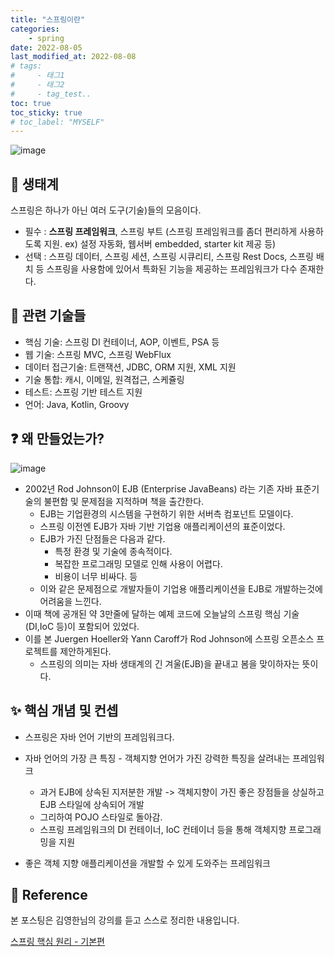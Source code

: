 ```yaml
---
title: "스프링이란"
categories: 
    - spring
date: 2022-08-05
last_modified_at: 2022-08-08
# tags:
#     - 태그1
#     - 태그2
#     - tag_test..
toc: true
toc_sticky: true
# toc_label: "MYSELF"
---
```

![image](https://user-images.githubusercontent.com/36228833/183103452-22744a6f-90cb-4064-8bef-56067c60bef0.png)

## 📌 생태계
스프링은 하나가 아닌 여러 도구(기술)들의 모음이다.

- 필수 : **스프링 프레임워크**, 스프링 부트 (스프링 프레임워크를 좀더 편리하게 사용하도록 지원. ex) 설정 자동화, 웹서버 embedded, starter kit 제공 등)
- 선택 : 스프링 데이터, 스프링 세션, 스프링 시큐리티, 스프링 Rest Docs, 스프링 배치 등 스프링을 사용함에 있어서 특화된 기능을 제공하는 프레임워크가 다수 존재한다.


## 🔎 관련 기술들
- 핵심 기술: 스프링 DI 컨테이너, AOP, 이벤트, PSA 등
- 웹 기술: 스프링 MVC, 스프링 WebFlux
- 데이터 접근기술: 트랜잭션, JDBC, ORM 지원, XML 지원
- 기술 통합: 캐시, 이메일, 원격접근, 스케쥴링
- 테스트: 스프링 기반 테스트 지원
- 언어: Java, Kotlin, Groovy

## ❓ 왜 만들었는가?
![image](https://user-images.githubusercontent.com/36228833/183103815-29afe8e6-cc9c-4372-8002-bceb09f1e156.png)
- 2002년 Rod Johnson이 EJB (Enterprise JavaBeans) 라는 기존 자바 표준기술의 불편함 및 문제점을 지적하며 책을 출간한다.
  - EJB는 기업환경의 시스템을 구현하기 위한 서버측 컴포넌트 모델이다. 
  - 스프링 이전엔 EJB가 자바 기반 기업용 애플리케이션의 표준이었다.
  - EJB가 가진 단점들은 다음과 같다.
    - 특정 환경 및 기술에 종속적이다.
    - 복잡한 프로그래밍 모델로 인해 사용이 어렵다.
    - 비용이 너무 비싸다. 등
  - 이와 같은 문제점으로 개발자들이 기업용 애플리케이션을 EJB로 개발하는것에 어려움을 느낀다.
- 이때 책에 공개된 약 3만줄에 달하는 예제 코드에 오늘날의 스프링 핵심 기술 (DI,IoC 등)이 포함되어 있었다.
- 이를 본 Juergen Hoeller와 Yann Caroff가 Rod Johnson에 스프링 오픈소스 프로젝트를 제안하게된다.
  - 스프링의 의미는 자바 생태계의 긴 겨울(EJB)을 끝내고 봄을 맞이하자는 뜻이다.

## ✨ 핵심 개념 및 컨셉
- 스프링은 자바 언어 기반의 프레임워크다.
- 자바 언어의 가장 큰 특징 - 객체지향 언어가 가진 강력한 특징을 살려내는 프레임워크
  - 과거 EJB에 상속된 지저분한 개발 -> 객체지향이 가진 좋은 장점들을 상실하고 EJB 스타일에 상속되어 개발
  - 그리하여 POJO 스타일로 돌아감.
  - 스프링 프레임워크의 DI 컨테이너, IoC 컨테이너 등을 통해 객체지향 프로그래밍을 지원

- 좋은 객체 지향 애플리케이션을 개발할 수 있게 도와주는 프레임워크

## 📣 Reference
본 포스팅은 김영한님의 강의를 듣고 스스로 정리한 내용입니다.

[스프링 핵심 원리 - 기본편](https://www.inflearn.com/course/%EC%8A%A4%ED%94%84%EB%A7%81-%ED%95%B5%EC%8B%AC-%EC%9B%90%EB%A6%AC-%EA%B8%B0%EB%B3%B8%ED%8E%B8)
